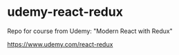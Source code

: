 # udemy-react-redux
Repo for course from Udemy: "Modern React with Redux"

https://www.udemy.com/react-redux
